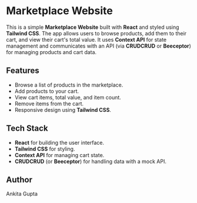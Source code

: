# Marketplace Website

This is a simple **Marketplace Website** built with **React** and styled using **Tailwind CSS**. The app allows users to browse products, add them to their cart, and view their cart's total value. It uses **Context API** for state management and communicates with an API (via **CRUDCRUD** or **Beeceptor**) for managing products and cart data.

## Features
- Browse a list of products in the marketplace.
- Add products to your cart.
- View cart items, total value, and item count.
- Remove items from the cart.
- Responsive design using **Tailwind CSS**.

## Tech Stack
- **React** for building the user interface.
- **Tailwind CSS** for styling.
- **Context API** for managing cart state.
- **CRUDCRUD** (or **Beeceptor**) for handling data with a mock API.

## Author
Ankita Gupta
